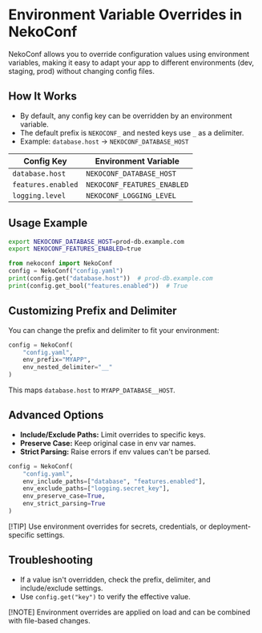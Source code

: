 # Environment Variable Overrides in NekoConf

NekoConf allows you to override configuration values using environment variables, making it easy to adapt your app to different environments (dev, staging, prod) without changing config files.

## How It Works

- By default, any config key can be overridden by an environment variable.
- The default prefix is `NEKOCONF_` and nested keys use `_` as a delimiter.
- Example: `database.host` → `NEKOCONF_DATABASE_HOST`

| Config Key         | Environment Variable         |
|--------------------|-----------------------------|
| `database.host`    | `NEKOCONF_DATABASE_HOST`    |
| `features.enabled` | `NEKOCONF_FEATURES_ENABLED` |
| `logging.level`    | `NEKOCONF_LOGGING_LEVEL`    |

## Usage Example

```bash
export NEKOCONF_DATABASE_HOST=prod-db.example.com
export NEKOCONF_FEATURES_ENABLED=true
```

```python
from nekoconf import NekoConf
config = NekoConf("config.yaml")
print(config.get("database.host"))  # prod-db.example.com
print(config.get_bool("features.enabled"))  # True
```

## Customizing Prefix and Delimiter

You can change the prefix and delimiter to fit your environment:

```python
config = NekoConf(
    "config.yaml",
    env_prefix="MYAPP",
    env_nested_delimiter="__"
)
```

This maps `database.host` to `MYAPP_DATABASE__HOST`.

## Advanced Options

- **Include/Exclude Paths:** Limit overrides to specific keys.
- **Preserve Case:** Keep original case in env var names.
- **Strict Parsing:** Raise errors if env values can't be parsed.

```python
config = NekoConf(
    "config.yaml",
    env_include_paths=["database", "features.enabled"],
    env_exclude_paths=["logging.secret_key"],
    env_preserve_case=True,
    env_strict_parsing=True
)
```

[!TIP]
Use environment overrides for secrets, credentials, or deployment-specific settings.

## Troubleshooting

- If a value isn't overridden, check the prefix, delimiter, and include/exclude settings.
- Use `config.get("key")` to verify the effective value.

[!NOTE]
Environment overrides are applied on load and can be combined with file-based changes.
